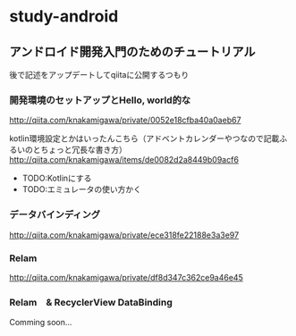 # study-android

## アンドロイド開発入門のためのチュートリアル

後で記述をアップデートしてqiitaに公開するつもり

### 開発環境のセットアップとHello, world的な
http://qiita.com/knakamigawa/private/0052e18cfba40a0aeb67

kotlin環境設定とかはいったんこちら（アドベントカレンダーやつなので記載ふるいのとちょっと冗長な書き方）
http://qiita.com/knakamigawa/items/de0082d2a8449b09acf6

- TODO:Kotlinにする　　
- TODO:エミュレータの使い方かく　　

### データバインディング
http://qiita.com/knakamigawa/private/ece318fe22188e3a3e97


### Relam
http://qiita.com/knakamigawa/private/df8d347c362ce9a46e45

### Relam　& RecyclerView DataBinding
Comming soon...
